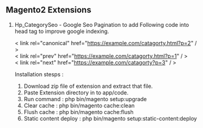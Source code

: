 Magento2 Extensions
-------------------- 

1. Hp_CategorySeo  - Google Seo Pagination to add Following code into head tag to improve google indexing.

    < link  rel="canonical" href="https://example.com/catagorty.html?p=2" / > <br>
    < link  rel="prev" href="https://example.com/catagorty.html?p=1" / > <br>
    < link  rel="next" href="https://example.com/catagorty?p=3" / > <br>


    Installation stesps :

    1. Download zip file of extension and extract that file.
    2. Paste Extension directory in to app/code. 
    3. Run command :  php bin/magento setup:upgrade
    4. Clear cache :  php bin/magento cache:clean
    5. Flush cache :  php bin/magento cache:flush
    6. Static content deploy : php  bin/magento setup:static-content:deploy


